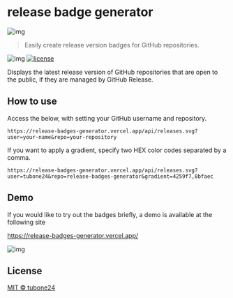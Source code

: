 # release badge generator

![img](https://i.imgur.com/0rVzxsc.png)

> Easily create release version badges for GitHub repositories.

![img](https://release-badges-generator.vercel.app/api/releases.svg?user=tubone24&repo=release-badges-generator&gradient=4259f7,8bfaec)
[![license](https://img.shields.io/github/license/tubone24/release-badges-generator.svg)](LICENSE)

Displays the latest release version of GitHub repositories that are open to the public, if they are managed by GitHub Release.

## How to use

Access the below, with setting your GitHub username and repository.

```
https://release-badges-generator.vercel.app/api/releases.svg?user=your-name&repo=your-repository
```

If you want to apply a gradient, specify two HEX color codes separated by a comma.

```
https://release-badges-generator.vercel.app/api/releases.svg?user=tubone24&repo=release-badges-generator&gradient=4259f7,8bfaec
```

## Demo

If you would like to try out the badges briefly, a demo is available at the following site

<https://release-badges-generator.vercel.app/>

![img](https://i.imgur.com/YbkLmVK.png)

## License

[MIT © tubone24](LICENSE)
